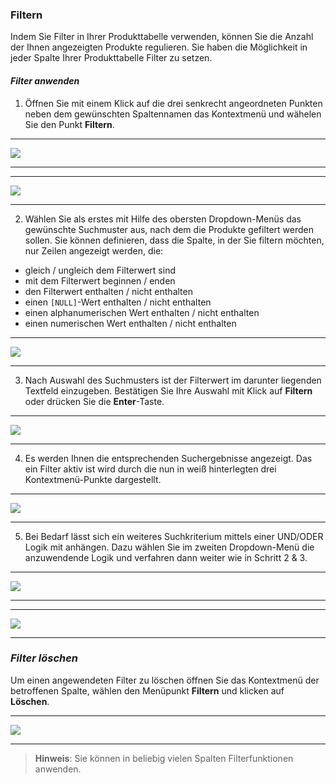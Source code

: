 ### Filtern

Indem Sie Filter in Ihrer Produkttabelle verwenden, können Sie die Anzahl der Ihnen angezeigten Produkte regulieren. Sie haben die Möglichkeit in jeder Spalte Ihrer Produkttabelle Filter zu setzen.

#### *Filter anwenden*

1) Öffnen Sie mit einem Klick auf die drei senkrecht angeordneten Punkten neben dem gewünschten Spaltennamen das Kontextmenü und wähelen Sie den Punkt **Filtern**.

---
![](/Pictures/Web-Client/Produktlinie/Produktübersicht/Produkttabellenbereich/Filtern/filtern_1.png)

---

---
![](/Pictures/Web-Client/Produktlinie/Produktübersicht/Produkttabellenbereich/Filtern/filtern_2.png)

---

2) Wählen Sie als erstes mit Hilfe des obersten Dropdown-Menüs das gewünschte Suchmuster aus, nach dem die Produkte gefiltert werden sollen. Sie können definieren, dass die Spalte, in der Sie filtern möchten, nur Zeilen angezeigt werden, die:

* gleich / ungleich dem Filterwert sind
* mit dem Filterwert beginnen / enden
* den Filterwert enthalten / nicht enthalten
* einen `[NULL]`-Wert enthalten / nicht enthalten
* einen alphanumerischen Wert enthalten / nicht enthalten
* einen numerischen Wert enthalten / nicht enthalten

---
![](/Pictures/Web-Client/Produktlinie/Produktübersicht/Produkttabellenbereich/Filtern/filtern_3.png)

---

3) Nach Auswahl des Suchmusters ist der Filterwert im darunter liegenden Textfeld einzugeben. Bestätigen Sie Ihre Auswahl mit Klick auf **Filtern** oder drücken Sie die **Enter**-Taste.

---
![](/Pictures/Web-Client/Produktlinie/Produktübersicht/Produkttabellenbereich/Filtern/filtern_4.png)

---

4) Es werden Ihnen die entsprechenden Suchergebnisse angezeigt. Das ein Filter aktiv ist wird durch die nun in weiß hinterlegten drei Kontextmenü-Punkte dargestellt.

---
![](/Pictures/Web-Client/Produktlinie/Produktübersicht/Produkttabellenbereich/Filtern/filtern_5.png)

---

5) Bei Bedarf lässt sich ein weiteres Suchkriterium mittels einer UND/ODER Logik mit anhängen. Dazu wählen Sie im zweiten Dropdown-Menü die anzuwendende Logik und verfahren dann weiter wie in Schritt 2 & 3.

---
![](/Pictures/Web-Client/Produktlinie/Produktübersicht/Produkttabellenbereich/Filtern/filtern_6.png)

---

---
![](/Pictures/Web-Client/Produktlinie/Produktübersicht/Produkttabellenbereich/Filtern/filtern_7.png)

---

### *Filter löschen*

Um einen angewendeten Filter zu löschen öffnen Sie das Kontextmenü der betroffenen Spalte, wählen den Menüpunkt **Filtern** und klicken auf **Löschen**.

---
![](/Pictures/Web-Client/Produktlinie/Produktübersicht/Produkttabellenbereich/Filtern/filtern_8.png)

---

> **Hinweis**: Sie können in beliebig vielen Spalten Filterfunktionen anwenden.

